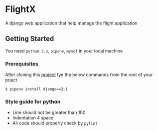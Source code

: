 # FlightX
A django web application that help manage the flight application
## Getting Started
You need `python 3.x`, `pipenv`, `mysql` in your local machine
### Prerequisites
After cloning this [project](https://github.com/aniruddha2000/django-flight-app) tye the below commands from the root of your prject
```
$ pipenv install django==2.1
```
### Style guide for python
- Line should not be greater than 100
- Indentation 4 space
- All code should properly check by `pylint`

